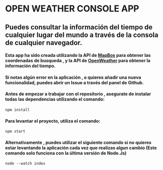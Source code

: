 # OPEN WEATHER CONSOLE APP

## Puedes consultar la información del tiempo de cualquier lugar del mundo a través de la consola de cualquier navegador.

#### Esta app ha sido creada utilizando la API de [MapBox](https://docs.mapbox.com/) para obtener las coordenadas de busqueda , y la API de [OpenWeather](https://openweathermap.org/) para obtener la información del tiempo.

#### Si notas algún error en la aplicación , o quieres añadir una nueva funcionalidad, puedes abrir un Issue a través del panel de Github.

#### Antes de empezar a trabajar con el repositorio , asegurate de instalar todas las dependencias utilizando el comando:
```
npm install
```
#### Para levantar el proyecto, utiliza el comando:

```
npm start
```
#### Alternativamente , puedes utilizar el siguiente comando si no quieres estar levantando la aplicación cada vez que realizas algun cambio (Este comando solo funciona con la última versión de Node.Js)
```
node --watch index
```


